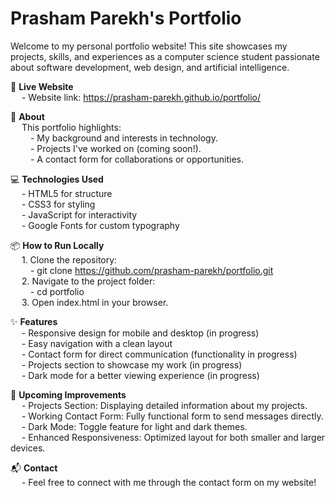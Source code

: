 # Prasham Parekh's Portfolio <br />

Welcome to my personal portfolio website! This site showcases my projects, skills, and experiences as a computer science student passionate about software development, web design, and artificial intelligence.

🚀 **Live Website** <br />
&emsp;    - Website link: https://prasham-parekh.github.io/portfolio/

📄 **About** <br />
&emsp;    This portfolio highlights: <br />
&emsp;&emsp;        - My background and interests in technology. <br />
&emsp;&emsp;        - Projects I've worked on (coming soon!). <br />
&emsp;&emsp;        - A contact form for collaborations or opportunities.

💻 **Technologies Used** <br />
&emsp;    - HTML5 for structure <br />
&emsp;    - CSS3 for styling <br />
&emsp;    - JavaScript for interactivity <br />
&emsp;    - Google Fonts for custom typography

📦 **How to Run Locally** <br />
&emsp;    1. Clone the repository: <br />
&emsp;&emsp;        - git clone https://github.com/prasham-parekh/portfolio.git <br />
&emsp;    2. Navigate to the project folder: <br />
&emsp;&emsp;        - cd portfolio <br />
&emsp;    3. Open index.html in your browser.

✨ **Features** <br />
&emsp;    - Responsive design for mobile and desktop (in progress) <br />
&emsp;    - Easy navigation with a clean layout <br />
&emsp;    - Contact form for direct communication (functionality in progress) <br />
&emsp;    - Projects section to showcase my work (in progress) <br />
&emsp;    - Dark mode for a better viewing experience (in progress)

🚧 **Upcoming Improvements** <br />
&emsp;    - Projects Section: Displaying detailed information about my projects. <br />
&emsp;    - Working Contact Form: Fully functional form to send messages directly. <br />
&emsp;    - Dark Mode: Toggle feature for light and dark themes. <br />
&emsp;    - Enhanced Responsiveness: Optimized layout for both smaller and larger devices. <br />

📬 **Contact** <br />
&emsp;    - Feel free to connect with me through the contact form on my website!